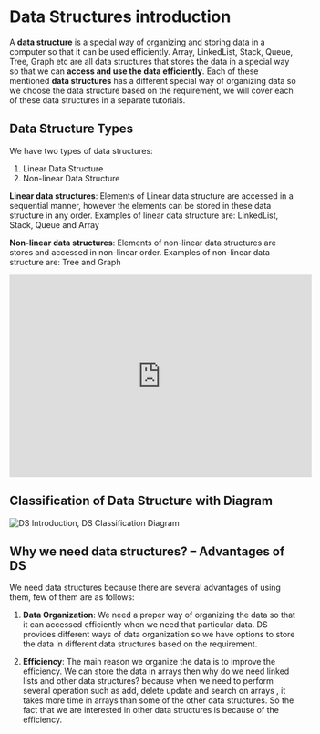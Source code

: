 
# Data Structures introduction

A  **data structure**  is a special way of organizing and storing data in a computer so that it can be used efficiently. Array, LinkedList, Stack, Queue, Tree, Graph etc are all data structures that stores the data in a special way so that we can  **access and use the data efficiently**. Each of these mentioned  **data structures**  has a different special way of organizing data so we choose the data structure based on the requirement, we will cover each of these data structures in a separate tutorials.

## Data Structure Types

We have two types of data structures:

1. Linear Data Structure  
2. Non-linear Data Structure

**Linear data structures**: Elements of Linear data structure are accessed in a sequential manner, however the elements can be stored in these data structure in any order. Examples of linear data structure are: LinkedList, Stack, Queue and Array

**Non-linear data structures**: Elements of non-linear data structures are stores and accessed in non-linear order. Examples of non-linear data structure are: Tree and Graph

<iframe width="530" height="355" src="https://www.youtube.com/embed/RBSGKlAvoiM" frameborder="0" allow="accelerometer; autoplay; encrypted-media; gyroscope; picture-in-picture" allowfullscreen></iframe>

## Classification of Data Structure with Diagram

![DS Introduction, DS Classification Diagram](https://beginnersbook.com/wp-content/uploads/2018/10/DS_Classification.jpg)

## Why we need data structures? – Advantages of DS

We need data structures because there are several advantages of using them, few of them are as follows:

1.  **Data Organization**: We need a proper way of organizing the data so that it can accessed efficiently when we need that particular data. DS provides different ways of data organization so we have options to store the data in different data structures based on the requirement.

2.  **Efficiency**: The main reason we organize the data is to improve the efficiency. We can store the data in arrays then why do we need linked lists and other data structures? because when we need to perform several operation such as add, delete update and search on arrays , it takes more time in arrays than some of the other data structures. So the fact that we are interested in other data structures is because of the efficiency.